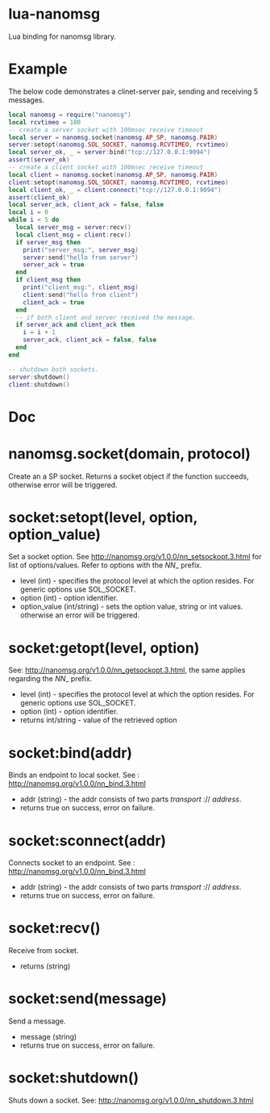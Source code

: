 lua-nanomsg
===
Lua binding for nanomsg library.

Example
===
The below code demonstrates a clinet-server pair, sending and receiving 5 messages.

```lua
local nanomsg = require("nanomsg")
local rcvtimeo = 100
-- create a server socket with 100msec receive timeout
local server = nanomsg.socket(nanomsg.AP_SP, nanomsg.PAIR)
server:setopt(nanomsg.SOL_SOCKET, nanomsg.RCVTIMEO, rcvtimeo)
local server_ok, _ = server:bind("tcp://127.0.0.1:9094")
assert(server_ok)
-- create a client socket with 100msec receive timeout
local client = nanomsg.socket(nanomsg.AP_SP, nanomsg.PAIR)
client:setopt(nanomsg.SOL_SOCKET, nanomsg.RCVTIMEO, rcvtimeo)
local client_ok, _ = client:connect("tcp://127.0.0.1:9094")
assert(client_ok)
local server_ack, client_ack = false, false
local i = 0
while i < 5 do
  local server_msg = server:recv()
  local client_msg = client:recv()
  if server_msg then
    print("server_msg:", server_msg)
    server:send("hello from server")
    server_ack = true
  end
  if client_msg then
    print("client_msg:", client_msg)
    client:send("hello from client")
    client_ack = true
  end
  -- if both client and server received the message.
  if server_ack and client_ack then
    i = i + 1
    server_ack, client_ack = false, false
  end
end

-- shutdown both sockets.
server:shutdown()
client:shutdown()
```

Doc
===

nanomsg.socket(domain, protocol)
==
Create an a SP socket.
Returns a socket object if the function succeeds, otherwise error will be triggered.

socket:setopt(level, option, option_value)
==
Set a socket option.
See http://nanomsg.org/v1.0.0/nn_setsockopt.3.html for list of options/values. Refer to options with the _NN__ prefix.

* level (int) - specifies the protocol level at which the option resides. For generic options use SOL_SOCKET.
* option (int) - option identifier.
* option_value (int/string) - sets the option value, string or int values. otherwise an error will be triggered.

socket:getopt(level, option)
==

See: http://nanomsg.org/v1.0.0/nn_getsockopt.3.html, the same applies regarding the _NN__ prefix.

* level (int) - specifies the protocol level at which the option resides. For generic options use SOL_SOCKET.
* option (int) - option identifier.
* returns int/string - value of the retrieved option

socket:bind(addr)
==

Binds an endpoint to local socket.
See : http://nanomsg.org/v1.0.0/nn_bind.3.html

* addr (string) - the addr consists of two parts _transport_ :// _address_.
* returns true on success, error on failure.

socket:sconnect(addr)
==

Connects socket to an endpoint.
See : http://nanomsg.org/v1.0.0/nn_bind.3.html

* addr (string) - the addr consists of two parts _transport_ :// _address_.
* returns true on success, error on failure.

socket:recv()
==
Receive from socket.

* returns (string) 

socket:send(message)
==

Send a message.

* message (string)
* returns true on success, error on failure.

socket:shutdown()
==

Shuts down a socket.
See: http://nanomsg.org/v1.0.0/nn_shutdown.3.html


